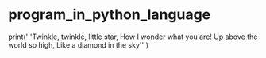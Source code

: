 # program_in_python_language
print('''Twinkle, twinkle, little star, 
How I wonder what you are! 
Up above the world so high,
Like a diamond in the sky''')
